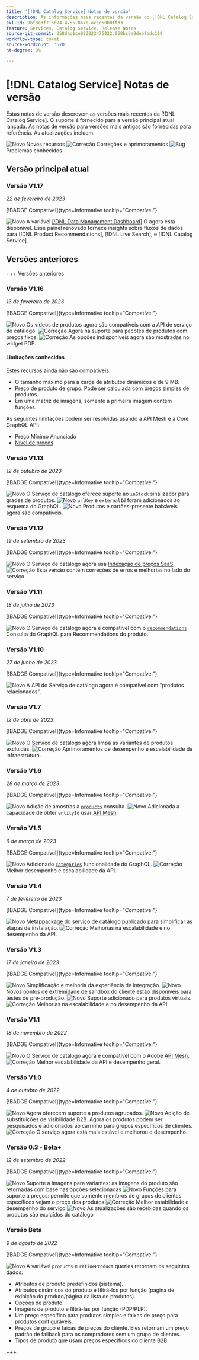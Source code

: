 ```yaml
---
title: '[!DNL Catalog Service] Notas de versão'
description: As informações mais recentes da versão do [!DNL Catalog Service] para Adobe Commerce.
exl-id: 9bf8e3f7-5b74-4755-867e-ac1c5000ff33
feature: Services, Catalog Service, Release Notes
source-git-commit: 358dac1ce083023476022c968bc6a9debfadc119
workflow-type: tm+mt
source-wordcount: '570'
ht-degree: 0%

---
```


# [!DNL Catalog Service] Notas de versão

Estas notas de versão descrevem as versões mais recentes da [!DNL Catalog Service].
O suporte é fornecido para a versão principal atual lançada. As notas de versão para versões mais antigas são fornecidas para referência.
As atualizações incluem:

![Novo](../assets/new.svg) Novos recursos
![Correção](../assets/fix.svg) Correções e aprimoramentos
![Bug](../assets/bug.svg) Problemas conhecidos

## Versão principal atual

### Versão V1.17

_22 de fevereiro de 2023_

[!BADGE Compatível]{type=Informative tooltip="Compatível"}

![Novo](../assets/new.svg) A variável [[!DNL Data Management Dashboard]](https://experienceleague.adobe.com/docs/commerce-admin/systems/data-transfer/data-dashboard.html) O agora está disponível. Esse painel renovado fornece insights sobre fluxos de dados para [!DNL Product Recommendations], [!DNL Live Search], e [!DNL Catalog Service].

## Versões anteriores

+++ Versões anteriores

### Versão V1.16

_13 de fevereiro de 2023_

[!BADGE Compatível]{type=Informative tooltip="Compatível"}

![Novo](../assets/new.svg) Os vídeos de produtos agora são compatíveis com a API de serviço de catálogo.
![Correção](../assets/fix.svg) Agora há suporte para pacotes de produtos com preços fixos.
![Correção](../assets/fix.svg) As opções indisponíveis agora são mostradas no widget PDP.

#### Limitações conhecidas

Estes recursos ainda não são compatíveis:

* O tamanho máximo para a carga de atributos dinâmicos é de 9 MB.
* Preço de produto de grupo. Pode ser calculada com preços simples de produtos.
* Em uma matriz de imagens, somente a primeira imagem contém funções.

As seguintes limitações podem ser resolvidas usando a API Mesh e a Core GraphQL API:

* Preço Mínimo Anunciado
* [Nível de preços](mesh.md)

### Versão V1.13

_12 de outubro de 2023_

[!BADGE Compatível]{type=Informative tooltip="Compatível"}

![Novo](../assets/new.svg) O Serviço de catálogo oferece suporte ao `inStock` sinalizador para grades de produtos.
![Novo](../assets/new.svg) `urlKey` e `externalId` foram adicionados ao esquema do GraphQL.
![Novo](../assets/new.svg) Produtos e cartões-presente baixáveis agora são compatíveis.

### Versão V1.12

_19 de setembro de 2023_

[!BADGE Compatível]{type=Informative tooltip="Compatível"}

![Novo](../assets/new.svg) O Serviço de catálogo agora usa [Indexação de preços SaaS](../price-index/index.md).
![Correção](../assets/fix.svg) Esta versão contém correções de erros e melhorias no lado do serviço.

### Versão V1.11

_18 de julho de 2023_

[!BADGE Compatível]{type=Informative tooltip="Compatível"}

![Novo](../assets/new.svg) O Serviço de catálogo agora é compatível com o [`recommendations`](https://developer.adobe.com/commerce/services/graphql/recommendations/recommendations/) Consulta do GraphQL para Recommendations do produto.

### Versão V1.10

_27 de junho de 2023_

[!BADGE Compatível]{type=Informative tooltip="Compatível"}

![Novo](../assets/new.svg) A API do Serviço de catálogo agora é compatível com &quot;produtos relacionados&quot;.

### Versão V1.7

_12 de abril de 2023_

[!BADGE Compatível]{type=Informative tooltip="Compatível"}

![Novo](../assets/new.svg) O Serviço de catálogo agora limpa as variantes de produtos excluídas.
![Correção](../assets/fix.svg) Aprimoramentos de desempenho e escalabilidade da infraestrutura.

### Versão V1.6

_28 de março de 2023_

[!BADGE Compatível]{type=Informative tooltip="Compatível"}

![Novo](../assets/new.svg) Adição de amostras à [`products`](https://developer.adobe.com/commerce/services/graphql/catalog-service/products/) consulta.
![Novo](../assets/new.svg) Adicionada a capacidade de obter `entityId` usar [API Mesh](mesh.md).

### Versão V1.5

_6 de março de 2023_

[!BADGE Compatível]{type=Informative tooltip="Compatível"}

![Novo](../assets/new.svg) Adicionado [`categories`](https://developer.adobe.com/commerce/services/graphql/schema/catalog-service/categories/) funcionalidade do GraphQL.
![Correção](../assets/fix.svg) Melhor desempenho e escalabilidade da API.

### Versão V1.4

_7 de fevereiro de 2023_

[!BADGE Compatível]{type=Informative tooltip="Compatível"}

![Novo](../assets/new.svg) Metappackage do serviço de catálogo publicado para simplificar as etapas de instalação.
![Correção](../assets/fix.svg) Melhorias na escalabilidade e no desempenho da API.

### Versão V1.3

_17 de janeiro de 2023_

[!BADGE Compatível]{type=Informative tooltip="Compatível"}

![Novo](../assets/new.svg) Simplificação e melhoria da experiência de integração.
![Novo](../assets/new.svg) Novos pontos de extremidade de sandbox do cliente estão disponíveis para testes de pré-produção.
![Novo](../assets/new.svg) Suporte adicionado para produtos virtuais.
![Correção](../assets/fix.svg) Melhorias na escalabilidade e no desempenho da API.

### Versão V1.1

_18 de novembro de 2022_

[!BADGE Compatível]{type=Informative tooltip="Compatível"}

![Novo](../assets/new.svg) O Serviço de catálogo agora é compatível com o Adobe [API Mesh](https://developer.adobe.com/graphql-mesh-gateway/).
![Correção](../assets/fix.svg) Melhor escalabilidade da API e desempenho geral.

### Versão V1.0

_4 de outubro de 2022_

[!BADGE Compatível]{type=Informative tooltip="Compatível"}

![Novo](../assets/new.svg) Agora oferecem suporte a produtos agrupados.
![Novo](../assets/new.svg) Adição de substituições de visibilidade B2B. Agora os produtos podem ser pesquisados e adicionados ao carrinho para grupos específicos de clientes.
![Correção](../assets/fix.svg) O serviço agora está mais estável e melhorou o desempenho.

### Versão 0.3 - Beta+

_12 de setembro de 2022_

[!BADGE Compatível]{type=Informative tooltip="Compatível"}

![Novo](../assets/new.svg) Suporte a imagens para variantes: as imagens do produto são retornadas com base nas opções selecionadas
![Novo](../assets/new.svg) Funções para suporte a preços: permite que somente membros de grupos de clientes específicos vejam o preço dos produtos
![Correção](../assets/fix.svg) Melhor estabilidade e desempenho do serviço
![Novo](../assets/new.svg) As atualizações são recebidas quando os produtos são excluídos do catálogo

### Versão Beta

_9 de agosto de 2022_

[!BADGE Compatível]{type=Informative tooltip="Compatível"}

![Novo](../assets/new.svg) A variável `products` e `refineProduct` queries retornam os seguintes dados:

* Atributos de produto predefinidos (sistema).
* Atributos dinâmicos do produto e filtrá-los por função (página de exibição do produto/página da lista de produtos).
* Opções de produto.
* Imagens de produto e filtrá-las por função (PDP/PLP).
* Um preço específico para produtos simples e faixas de preço para produtos configuráveis.
* Preços de grupo e faixas de preços do cliente. Eles retornam um preço padrão de fallback para os compradores sem um grupo de clientes.
* Tipos de produto que usam preços específicos do cliente B2B.

+++
